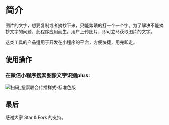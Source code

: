 # 简介
图片的文字，想要复制或者摘抄下来，只能繁琐的打一个一个字。为了解决不能摘抄文字的问题，此程序应用而生。用户上传图片，即可立马获取图片的文字。

这类工具的产品适用于开发在小程序的平台，方便快捷，用完即走。

## 使用操作

### 在微信小程序搜索**图像文字识别plus**:
![扫码_搜索联合传播样式-标准色版](https://user-images.githubusercontent.com/11553237/168418811-8bb1d958-42e8-4a1a-b6a1-fe5f4dffa2ec.png)



## 最后

感谢大家 Star & Fork 的支持。




